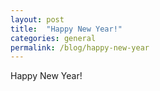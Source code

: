 ```yaml
---
layout: post
title:  "Happy New Year!"
categories: general
permalink: /blog/happy-new-year
---
```

Happy New Year!
